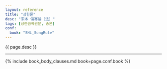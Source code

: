 ```yaml
---
layout: reference
title: "상한론"
desc: "宋本 傷寒論〔法〕"
tags: [상한금궤원문, 송본]
conf:
  book: "SHL_SongRule"
---
```


{{ page.desc }}

***


{% include book_body_clauses.md book=page.conf.book %}
